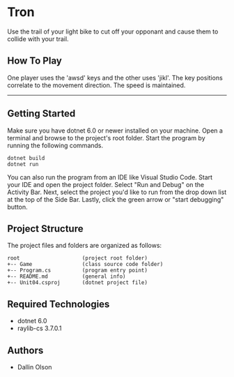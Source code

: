 # Tron
Use the trail of your light bike to cut off your opponant and cause them
to collide with your trail.

## How To Play
One player uses the 'awsd' keys and the other uses 'jikl'. The key
positions correlate to the movement direction. The speed is maintained.

---
## Getting Started
Make sure you have dotnet 6.0 or newer installed on your machine. Open 
a terminal and browse to the project's root folder. Start the program 
by running the following commands.
```
dotnet build
dotnet run 
```
You can also run the program from an IDE like Visual Studio Code. 
Start your IDE and open the project folder. Select "Run and Debug" on 
the Activity Bar. Next, select the project you'd like to run from the 
drop down list at the top of the Side Bar. Lastly, click the green 
arrow or "start debugging" button.

## Project Structure
The project files and folders are organized as follows:
```
root                    (project root folder)
+-- Game                (class source code folder)
+-- Program.cs          (program entry point)    
+-- README.md           (general info)
+-- Unit04.csproj       (dotnet project file)
```

## Required Technologies
* dotnet 6.0
* raylib-cs 3.7.0.1

## Authors
* Dallin Olson
